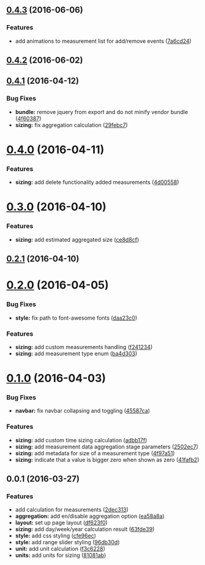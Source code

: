 <a name="0.4.3"></a>
## [0.4.3](https://github.com/MarcScheib/database-sizing/compare/0.4.2...v0.4.3) (2016-06-06)


### Features

* add animations to measurement list for add/remove events ([7a6cd24](https://github.com/MarcScheib/database-sizing/commit/7a6cd24))



<a name="0.4.2"></a>
## [0.4.2](https://github.com/MarcScheib/database-sizing/compare/0.4.1...v0.4.2) (2016-06-02)




<a name="0.4.1"></a>
## [0.4.1](https://github.com/MarcScheib/database-sizing/compare/0.4.0...v0.4.1) (2016-04-12)


### Bug Fixes

* **bundle:** remove jquery from export and do not minify vendor bundle ([4f60387](https://github.com/MarcScheib/database-sizing/commit/4f60387))
* **sizing:** fix aggregation calculation ([29febc7](https://github.com/MarcScheib/database-sizing/commit/29febc7))



<a name="0.4.0"></a>
# [0.4.0](https://github.com/MarcScheib/database-sizing/compare/0.3.0...v0.4.0) (2016-04-11)


### Features

* **sizing:** add delete functionality added measurements ([4d00558](https://github.com/MarcScheib/database-sizing/commit/4d00558))



<a name="0.3.0"></a>
# [0.3.0](https://github.com/MarcScheib/database-sizing/compare/0.2.1...v0.3.0) (2016-04-10)


### Features

* **sizing:** add estimated aggregated size ([ce8d8cf](https://github.com/MarcScheib/database-sizing/commit/ce8d8cf))



<a name="0.2.1"></a>
## [0.2.1](https://github.com/MarcScheib/database-sizing/compare/0.2.0...v0.2.1) (2016-04-10)




<a name="0.2.0"></a>
# [0.2.0](https://github.com/MarcScheib/database-sizing/compare/0.1.0...v0.2.0) (2016-04-05)


### Bug Fixes

* **style:** fix path to font-awesome fonts ([daa23c0](https://github.com/MarcScheib/database-sizing/commit/daa23c0))

### Features

* **sizing:** add custom measurements handling ([f241234](https://github.com/MarcScheib/database-sizing/commit/f241234))
* **sizing:** add measurement type enum ([ba4d303](https://github.com/MarcScheib/database-sizing/commit/ba4d303))



<a name="0.1.0"></a>
# [0.1.0](https://github.com/MarcScheib/database-sizing/compare/0.0.1...v0.1.0) (2016-04-03)


### Bug Fixes

* **navbar:** fix navbar collapsing and toggling ([45587ca](https://github.com/MarcScheib/database-sizing/commit/45587ca))

### Features

* **sizing:** add custom time sizing calculation ([adbb17f](https://github.com/MarcScheib/database-sizing/commit/adbb17f))
* **sizing:** add measurement data aggregation stage parameters ([2502ec7](https://github.com/MarcScheib/database-sizing/commit/2502ec7))
* **sizing:** add metadata for size of a measurement type ([4f97a51](https://github.com/MarcScheib/database-sizing/commit/4f97a51))
* **sizing:** indicate that a value is bigger zero when shown as zero ([41fafb2](https://github.com/MarcScheib/database-sizing/commit/41fafb2))



<a name="0.0.1"></a>
## 0.0.1 (2016-03-27)


### Features

* add calculation for measurements ([2dec313](https://github.com/MarcScheib/database-sizing/commit/2dec313))
* **aggregation:** add en/disable aggregation option ([ea58a8a](https://github.com/MarcScheib/database-sizing/commit/ea58a8a))
* **layout:** set up page layout ([df623f0](https://github.com/MarcScheib/database-sizing/commit/df623f0))
* **sizing:** add day/week/year calculation result ([63fde39](https://github.com/MarcScheib/database-sizing/commit/63fde39))
* **style:** add css styling ([cfe96ec](https://github.com/MarcScheib/database-sizing/commit/cfe96ec))
* **style:** add range slider styling ([96db30d](https://github.com/MarcScheib/database-sizing/commit/96db30d))
* **unit:** add unit calculation ([f3c6228](https://github.com/MarcScheib/database-sizing/commit/f3c6228))
* **units:** add units for sizing ([81081ab](https://github.com/MarcScheib/database-sizing/commit/81081ab))



